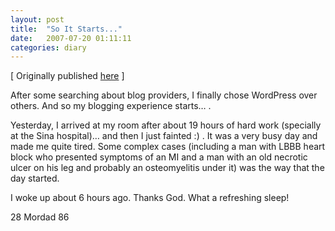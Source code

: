 ```yaml
---
layout: post
title:  "So It Starts..."
date:   2007-07-20 01:11:11
categories: diary 
---
```


[ Originally published [here](https://resal.wordpress.com/2007/07/20/so-it-starts/) ]

After some searching about blog providers, I finally chose WordPress over others. And so my blogging experience starts… .

Yesterday, I arrived at my room after about 19 hours of hard work (specially at the Sina hospital)… and then I just fainted :) . It was a very busy day and made me quite tired. Some complex cases (including a man with LBBB heart block who presented symptoms of an MI and a man with an old necrotic ulcer on his leg and probably an osteomyelitis under it) was the way that the day started.

I woke up about 6 hours ago. Thanks God. What a refreshing sleep!

28 Mordad 86
